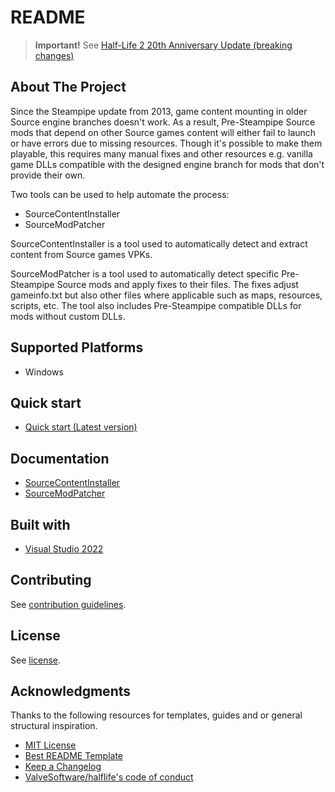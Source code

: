 # README

> **Important!** See [Half-Life 2 20th Anniversary Update (breaking changes)](Half-Life_2_20th_Anniversary_Update_(breaking_changes).md)

## About The Project

Since the Steampipe update from 2013, game content mounting in older Source engine branches doesn't work. As a result, Pre-Steampipe Source mods that depend on other Source games content will either fail to launch or have errors due to missing resources. Though it's possible to make them playable, this requires many manual fixes and other resources e.g. vanilla game DLLs compatible with the designed engine branch for mods that don't provide their own.

Two tools can be used to help automate the process:

- SourceContentInstaller
- SourceModPatcher

SourceContentInstaller is a tool used to automatically detect and extract content from Source games VPKs.

SourceModPatcher is a tool used to automatically detect specific Pre-Steampipe Source mods and apply fixes to their files. The fixes adjust gameinfo.txt but also other files where applicable such as maps, resources, scripts, etc. The tool also includes Pre-Steampipe compatible DLLs for mods without custom DLLs.

## Supported Platforms

- Windows

## Quick start

- [Quick start (Latest version)](docs/SourceModPatcher/v0/quick-start.md)

## Documentation

- [SourceContentInstaller](docs/SourceContentInstaller/README.md)
- [SourceModPatcher](docs/SourceModPatcher/README.md)

## Built with

- [Visual Studio 2022](https://visualstudio.microsoft.com)

## Contributing

See [contribution guidelines](CONTRIBUTING.md).

## License

See [license](LICENSE.md).

## Acknowledgments

Thanks to the following resources for templates, guides and or general structural inspiration.

- [MIT License](https://en.wikipedia.org/wiki/MIT_License)
- [Best README Template](https://github.com/othneildrew/Best-README-Template)
- [Keep a Changelog](https://keepachangelog.com/)
- [ValveSoftware/halflife's code of conduct](https://github.com/ValveSoftware/halflife?tab=readme-ov-file#conduct)
